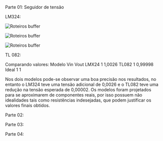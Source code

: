 Parte 01: Seguidor de tensão
 
LM324:

![Roteiros buffer](https://github.com/LFRB-IFSC/Roteiros/blob/master/media/buffer.324.png)

![Roteiros buffer](https://github.com/LFRB-IFSC/Roteiros/blob/master/media/buffer.op.324.png)

![Roteiros buffer](https://github.com/LFRB-IFSC/Roteiros/blob/master/media/buffer.graf.324.png)

TL 082:


 
 
Comparando valores:
Modelo	Vin	Vout
LMX24	1	1,0026
TL082	1	0,99998
Ideal	1	1

Nos dois modelos pode-se observar uma boa precisão nos resultados, no entanto o LM324 teve uma tensão adicional de 0,0026 e o TL082 teve uma redução na tensão esperada de 0,00002. Os modelos foram projetados para se aproximarem de componentes reais, por isso possuem não idealidades tais como resistências indesejadas, que podem justificar os valores finais obtidos.

Parte 02:
 
 
 
Parte 03:
 
 
 


Parte 04:
 
 
 
 
 
 
